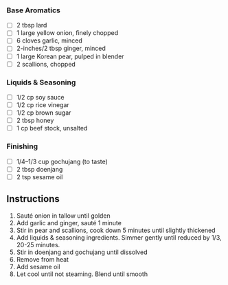 
### Base Aromatics
- [ ] 2 tbsp lard
- [ ] 1 large yellow onion, finely chopped
- [ ] 6 cloves garlic, minced
- [ ] 2-inches/2 tbsp ginger, minced
- [ ] 1 large Korean pear, pulped in blender
- [ ] 2 scallions, chopped

### Liquids & Seasoning
- [ ] 1/2 cp soy sauce
- [ ] 1/2 cp rice vinegar
- [ ] 1/2 cp brown sugar
- [ ] 2 tbsp honey
- [ ] 1 cp beef stock, unsalted

### Finishing
- [ ] 1/4–1/3 cup gochujang (to taste)
- [ ] 2 tbsp doenjang
- [ ] 2 tsp sesame oil

## Instructions

1. Sauté onion in tallow until golden
1. Add garlic and ginger, sauté 1 minute
1. Stir in pear and scallions, cook down 5 minutes until slightly thickened
1. Add liquids & seasoning ingredients. Simmer gently until reduced by 1/3, 20-25 minutes.
1. Stir in doenjang and gochujang until dissolved
1. Remove from heat
1. Add sesame oil
1. Let cool until not steaming. Blend until smooth